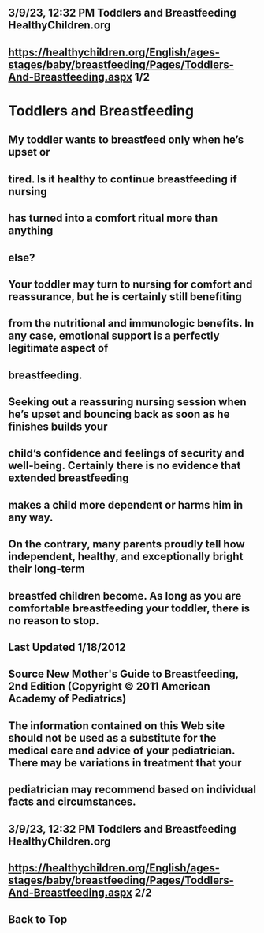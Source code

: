 ## 3/9/23, 12:32 PM Toddlers and Breastfeeding HealthyChildren.org 

## https://healthychildren.org/English/ages-stages/baby/breastfeeding/Pages/Toddlers-And-Breastfeeding.aspx 1/2 

# Toddlers and Breastfeeding 

## My toddler wants to breastfeed only when he’s upset or 

## tired. Is it healthy to continue breastfeeding if nursing 

## has turned into a comfort ritual more than anything 

## else? 

## Your toddler may turn to nursing for comfort and reassurance, but he is certainly still benefiting 

## from the nutritional and immunologic benefits. In any case, emotional support is a perfectly legitimate aspect of 

## breastfeeding. 

## Seeking out a reassuring nursing session when he’s upset and bouncing back as soon as he finishes builds your 

## child’s confidence and feelings of security and well-being. Certainly there is no evidence that extended breastfeeding 

## makes a child more dependent or harms him in any way. 

## On the contrary, many parents proudly tell how independent, healthy, and exceptionally bright their long-term 

## breastfed children become. As long as you are comfortable breastfeeding your toddler, there is no reason to stop. 

## Last Updated 1/18/2012 

## Source New Mother's Guide to Breastfeeding, 2nd Edition (Copyright © 2011 American Academy of Pediatrics) 

## The information contained on this Web site should not be used as a substitute for the medical care and advice of your pediatrician. There may be variations in treatment that your 

## pediatrician may recommend based on individual facts and circumstances. 


## 3/9/23, 12:32 PM Toddlers and Breastfeeding HealthyChildren.org 

## https://healthychildren.org/English/ages-stages/baby/breastfeeding/Pages/Toddlers-And-Breastfeeding.aspx 2/2 

## Back to Top 


